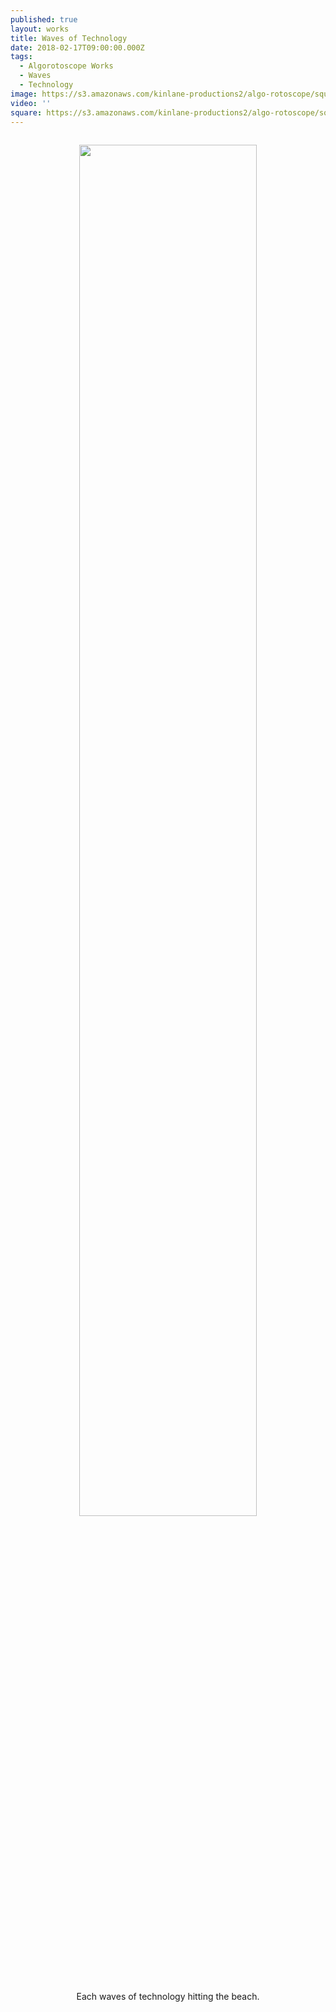 ```yaml
---
published: true
layout: works
title: Waves of Technology
date: 2018-02-17T09:00:00.000Z
tags:
  - Algorotoscope Works
  - Waves
  - Technology
image: https://s3.amazonaws.com/kinlane-productions2/algo-rotoscope/square/beach-rocks-currents_blue_circuit_5.jpg
video: ''
square: https://s3.amazonaws.com/kinlane-productions2/algo-rotoscope/square/beach-rocks-currents_blue_circuit_5_square.jpg
---
```

<p align="center"><img src="{{ page.image }}" width="75%" style="padding: 15px;" /></p>
<center>Each waves of technology hitting the beach.</center>
